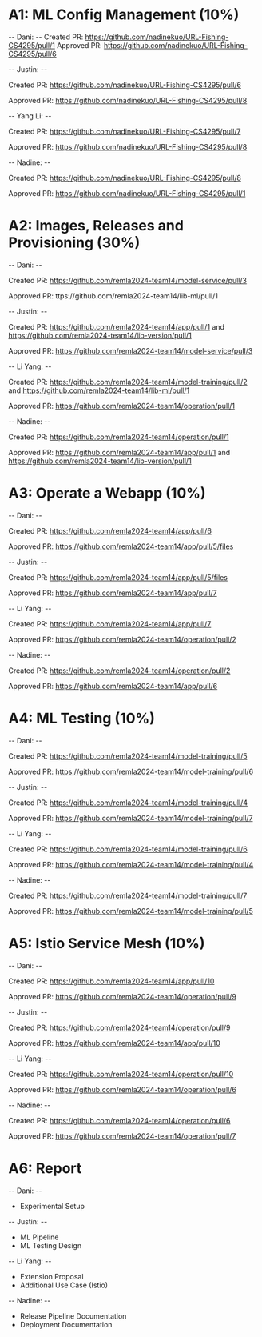 # A1: ML Config Management (10%)

-- Dani: --
Created PR: https://github.com/nadinekuo/URL-Fishing-CS4295/pull/1
Approved PR: https://github.com/nadinekuo/URL-Fishing-CS4295/pull/6

-- Justin: --

Created PR: https://github.com/nadinekuo/URL-Fishing-CS4295/pull/6

Approved PR: https://github.com/nadinekuo/URL-Fishing-CS4295/pull/8

-- Yang Li: --

Created PR: https://github.com/nadinekuo/URL-Fishing-CS4295/pull/7

Approved PR: https://github.com/nadinekuo/URL-Fishing-CS4295/pull/8

-- Nadine: --

Created PR: https://github.com/nadinekuo/URL-Fishing-CS4295/pull/8

Approved PR: https://github.com/nadinekuo/URL-Fishing-CS4295/pull/1


# A2: Images, Releases and Provisioning (30%)

-- Dani: --

Created PR: https://github.com/remla2024-team14/model-service/pull/3

Approved PR: ttps://github.com/remla2024-team14/lib-ml/pull/1

-- Justin: --

Created PR: https://github.com/remla2024-team14/app/pull/1 and 
https://github.com/remla2024-team14/lib-version/pull/1

Approved PR: https://github.com/remla2024-team14/model-service/pull/3

-- Li Yang: --

Created PR: https://github.com/remla2024-team14/model-training/pull/2 and https://github.com/remla2024-team14/lib-ml/pull/1

Approved PR: https://github.com/remla2024-team14/operation/pull/1

-- Nadine: --

Created PR: https://github.com/remla2024-team14/operation/pull/1

Approved PR: https://github.com/remla2024-team14/app/pull/1 and 
https://github.com/remla2024-team14/lib-version/pull/1


# A3: Operate a Webapp (10%)

-- Dani: --

Created PR: https://github.com/remla2024-team14/app/pull/6

Approved PR: https://github.com/remla2024-team14/app/pull/5/files

-- Justin: --

Created PR: https://github.com/remla2024-team14/app/pull/5/files

Approved PR: https://github.com/remla2024-team14/app/pull/7

-- Li Yang: --

Created PR: https://github.com/remla2024-team14/app/pull/7

Approved PR: https://github.com/remla2024-team14/operation/pull/2

-- Nadine: --

Created PR: https://github.com/remla2024-team14/operation/pull/2

Approved PR: https://github.com/remla2024-team14/app/pull/6


# A4: ML Testing (10%)

-- Dani: --

Created PR: https://github.com/remla2024-team14/model-training/pull/5

Approved PR: https://github.com/remla2024-team14/model-training/pull/6

-- Justin: --

Created PR: https://github.com/remla2024-team14/model-training/pull/4

Approved PR: https://github.com/remla2024-team14/model-training/pull/7

-- Li Yang: --

Created PR: https://github.com/remla2024-team14/model-training/pull/6

Approved PR: https://github.com/remla2024-team14/model-training/pull/4

-- Nadine: --

Created PR: https://github.com/remla2024-team14/model-training/pull/7

Approved PR: https://github.com/remla2024-team14/model-training/pull/5


# A5: Istio Service Mesh (10%)

-- Dani: --

Created PR: https://github.com/remla2024-team14/app/pull/10

Approved PR: https://github.com/remla2024-team14/operation/pull/9

-- Justin: --

Created PR: https://github.com/remla2024-team14/operation/pull/9

Approved PR: https://github.com/remla2024-team14/app/pull/10

-- Li Yang: --

Created PR: https://github.com/remla2024-team14/operation/pull/10

Approved PR: https://github.com/remla2024-team14/operation/pull/6

-- Nadine: --

Created PR: https://github.com/remla2024-team14/operation/pull/6

Approved PR: https://github.com/remla2024-team14/operation/pull/7



# A6: Report

-- Dani: --
- Experimental Setup

-- Justin: --
- ML Pipeline
- ML Testing Design


-- Li Yang: --
- Extension Proposal
- Additional Use Case (Istio)


-- Nadine: --
- Release Pipeline Documentation
- Deployment Documentation